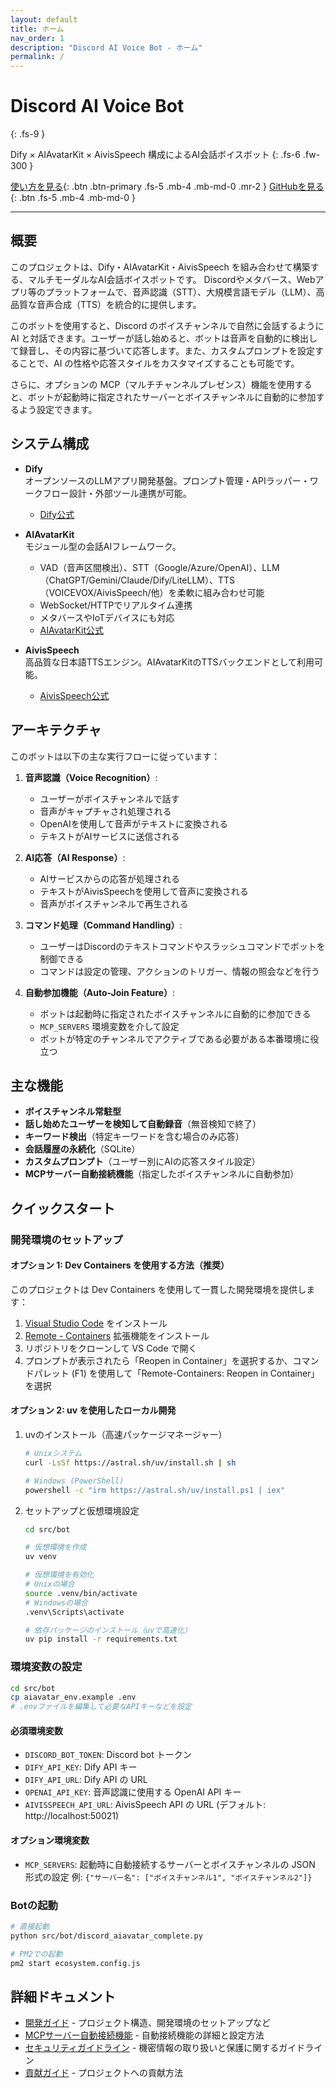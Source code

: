 ```yaml
---
layout: default
title: ホーム
nav_order: 1
description: "Discord AI Voice Bot - ホーム"
permalink: /
---
```


# Discord AI Voice Bot
{: .fs-9 }

Dify × AIAvatarKit × AivisSpeech 構成によるAI会話ボイスボット
{: .fs-6 .fw-300 }

[使い方を見る](#クイックスタート){: .btn .btn-primary .fs-5 .mb-4 .mb-md-0 .mr-2 }
[GitHubを見る](https://github.com/g-kari/discord-friend){: .btn .fs-5 .mb-4 .mb-md-0 }

---

## 概要

このプロジェクトは、Dify・AIAvatarKit・AivisSpeech を組み合わせて構築する、マルチモーダルなAI会話ボイスボットです。
Discordやメタバース、Webアプリ等のプラットフォームで、音声認識（STT）、大規模言語モデル（LLM）、高品質な音声合成（TTS）を統合的に提供します。

このボットを使用すると、Discord のボイスチャンネルで自然に会話するように AI と対話できます。ユーザーが話し始めると、ボットは音声を自動的に検出して録音し、その内容に基づいて応答します。また、カスタムプロンプトを設定することで、AI の性格や応答スタイルをカスタマイズすることも可能です。

さらに、オプションの MCP（マルチチャンネルプレゼンス）機能を使用すると、ボットが起動時に指定されたサーバーとボイスチャンネルに自動的に参加するよう設定できます。

## システム構成

- **Dify**  
  オープンソースのLLMアプリ開発基盤。プロンプト管理・APIラッパー・ワークフロー設計・外部ツール連携が可能。
  - [Dify公式](https://github.com/langgenius/dify)

- **AIAvatarKit**  
  モジュール型の会話AIフレームワーク。
  - VAD（音声区間検出）、STT（Google/Azure/OpenAI）、LLM（ChatGPT/Gemini/Claude/Dify/LiteLLM）、TTS（VOICEVOX/AivisSpeech/他）を柔軟に組み合わせ可能
  - WebSocket/HTTPでリアルタイム連携
  - メタバースやIoTデバイスにも対応
  - [AIAvatarKit公式](https://github.com/uezo/aiavatarkit)

- **AivisSpeech**  
  高品質な日本語TTSエンジン。AIAvatarKitのTTSバックエンドとして利用可能。
  - [AivisSpeech公式](https://github.com/Aivis-Project/AivisSpeech)

## アーキテクチャ

このボットは以下の主な実行フローに従っています：

1. **音声認識（Voice Recognition）**:
   - ユーザーがボイスチャンネルで話す
   - 音声がキャプチャされ処理される
   - OpenAIを使用して音声がテキストに変換される
   - テキストがAIサービスに送信される

2. **AI応答（AI Response）**:
   - AIサービスからの応答が処理される
   - テキストがAivisSpeechを使用して音声に変換される
   - 音声がボイスチャンネルで再生される

3. **コマンド処理（Command Handling）**:
   - ユーザーはDiscordのテキストコマンドやスラッシュコマンドでボットを制御できる
   - コマンドは設定の管理、アクションのトリガー、情報の照会などを行う

4. **自動参加機能（Auto-Join Feature）**:
   - ボットは起動時に指定されたボイスチャンネルに自動的に参加できる
   - `MCP_SERVERS` 環境変数を介して設定
   - ボットが特定のチャンネルでアクティブである必要がある本番環境に役立つ

## 主な機能

- **ボイスチャンネル常駐型**
- **話し始めたユーザーを検知して自動録音**（無音検知で終了）
- **キーワード検出**（特定キーワードを含む場合のみ応答）
- **会話履歴の永続化**（SQLite）
- **カスタムプロンプト**（ユーザー別にAIの応答スタイル設定）
- **MCPサーバー自動接続機能**（指定したボイスチャンネルに自動参加）

## クイックスタート

### 開発環境のセットアップ

#### オプション 1: Dev Containers を使用する方法（推奨）

このプロジェクトは Dev Containers を使用して一貫した開発環境を提供します：

1. [Visual Studio Code](https://code.visualstudio.com/) をインストール
2. [Remote - Containers](https://marketplace.visualstudio.com/items?itemName=ms-vscode-remote.remote-containers) 拡張機能をインストール
3. リポジトリをクローンして VS Code で開く
4. プロンプトが表示されたら「Reopen in Container」を選択するか、コマンドパレット (F1) を使用して「Remote-Containers: Reopen in Container」を選択

#### オプション 2: uv を使用したローカル開発

1. uvのインストール（高速パッケージマネージャー）
   ```bash
   # Unixシステム
   curl -LsSf https://astral.sh/uv/install.sh | sh
   
   # Windows (PowerShell)
   powershell -c "irm https://astral.sh/uv/install.ps1 | iex"
   ```

2. セットアップと仮想環境設定
   ```bash
   cd src/bot
   
   # 仮想環境を作成
   uv venv
   
   # 仮想環境を有効化
   # Unixの場合
   source .venv/bin/activate
   # Windowsの場合
   .venv\Scripts\activate
   
   # 依存パッケージのインストール（uvで高速化）
   uv pip install -r requirements.txt
   ```

### 環境変数の設定

```bash
cd src/bot
cp aiavatar_env.example .env
# .envファイルを編集して必要なAPIキーなどを設定
```

#### 必須環境変数

- `DISCORD_BOT_TOKEN`: Discord bot トークン
- `DIFY_API_KEY`: Dify API キー
- `DIFY_API_URL`: Dify API の URL
- `OPENAI_API_KEY`: 音声認識に使用する OpenAI API キー
- `AIVISSPEECH_API_URL`: AivisSpeech API の URL (デフォルト: http://localhost:50021)

#### オプション環境変数

- `MCP_SERVERS`: 起動時に自動接続するサーバーとボイスチャンネルの JSON 形式の設定
  例: `{"サーバー名": ["ボイスチャンネル1", "ボイスチャンネル2"]}`

### Botの起動

```bash
# 直接起動
python src/bot/discord_aiavatar_complete.py

# PM2での起動
pm2 start ecosystem.config.js
```

## 詳細ドキュメント

- [開発ガイド](./development.html) - プロジェクト構造、開発環境のセットアップなど
- [MCPサーバー自動接続機能](./features/mcp-servers.html) - 自動接続機能の詳細と設定方法
- [セキュリティガイドライン](./security.html) - 機密情報の取り扱いと保護に関するガイドライン
- [貢献ガイド](./contributing.html) - プロジェクトへの貢献方法
